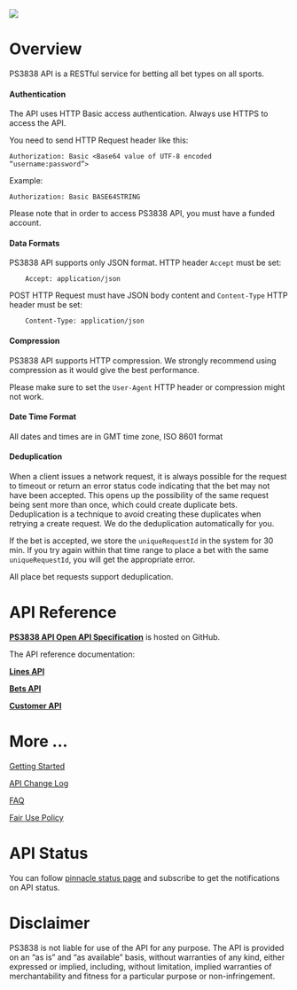 <img _ngcontent-c2="" src="https:///www.ps8383.com/member/img/ps3838/header/ps3838-logo.svg" style="background-color: transparent;"> 


# Overview

PS3838 API is a RESTful service for betting all bet types on all sports. 

#### Authentication 


The API uses HTTP Basic access authentication. Always use HTTPS to access the API.

You need to send HTTP Request header like this:
```
Authorization: Basic <Base64 value of UTF-8 encoded “username:password”> 
```

Example:

```
Authorization: Basic BASE64STRING 
```


Please note that in order to access PS3838 API, you must have a funded account.

#### Data Formats 

PS3838 API supports only JSON format.
HTTP header `Accept` must be set:
```
    Accept: application/json
```
POST HTTP Request must have JSON body content and `Content-Type` HTTP header must be set:

```
    Content-Type: application/json
```

#### Compression 

PS3838 API supports HTTP compression. We strongly recommend using compression as it would give the best performance.

Please make sure to set the `User-Agent` HTTP header or compression might not work.

#### Date Time Format 

All dates and times are in GMT time zone, ISO 8601 format

#### Deduplication

When a client issues a network request, it is always possible for the request to timeout or return an error status code indicating that the bet may not have been accepted. This opens up the possibility of the same request being sent more than once, which could create duplicate bets. Deduplication is a technique to avoid creating these duplicates when retrying a create request. We do the deduplication automatically for you.  

If the bet is accepted, we store the `uniqueRequestId` in the system for 30 min. If you try again within that time range to place a bet with the same `uniqueRequestId`, you will get the appropriate error.

All place bet requests support deduplication.


# API Reference

**[PS3838 API Open API Specification](https://github.com/ps3838api/api-spec/tree/master/OpenAPI)** is hosted on GitHub.

The API reference documentation:

**[Lines API](https://ps3838api.github.io/linesapi)**

**[Bets API](https://ps3838api.github.io/betsapi)**

**[Customer API](https://ps3838api.github.io/customerapi)**




# More ...

[Getting Started](GettingStarted.md)

[API Change Log](APIChangelog.md) 

[FAQ](FAQ.md)

[Fair Use Policy](FairUsePolicy.md)

# API Status
You can follow [pinnacle status page](https://status.ps3838.com/) and subscribe to get the notifications on API status.  


# Disclaimer

 PS3838 is not liable for use of the API for any purpose. The API is provided on an “as is” and “as available” basis, without warranties of any kind, either expressed or implied, including, without limitation, implied warranties of merchantability and fitness for a particular purpose or non-infringement.

 
